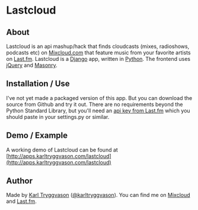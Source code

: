 # Lastcloud #


## About ##
Lastcloud is an api mashup/hack that finds cloudcasts (mixes, radioshows, podcasts etc) on [Mixcloud.com](http://www.mixcloud.com) that feature music from your favorite artists on [Last.fm](http://www.last.fm). Lastcloud is a [Django](https://www.djangoproject.com/) app, written in [Python](http://www.python.org/). The frontend uses [jQuery](http://jquery.com/) and [Masonry](http://masonry.desandro.com/).  

## Installation / Use ##
I've not yet made a packaged version of this app. But you can download the source from Github and try it out. There are no requirements beyond the Python Standard Library, but you'll need an [api key from Last.fm](http://www.last.fm/api/account) which you should paste in your settings.py or similar. 

## Demo / Example ##
A working demo of Lastcloud can be found at [http://apps.karltryggvason.com/lastcloud](http://apps.karltryggvason.com/lastcloud)

## Author ##
Made by [Karl Tryggvason](http://www.karltryggvason.com) ([@karltryggvason](http://www.twitter.com/karltryggvason)). 
You can find me on  [Mixcloud](http://www.mixcloud.com/kalli) and [Last.fm](http://www.last.fm/user/djkalli).
